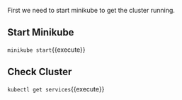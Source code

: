 First we need to start minikube to get the cluster running.

## Start Minikube

`minikube start`{{execute}}

## Check Cluster

`kubectl get services`{{execute}}
